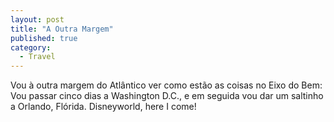 ```yaml
---
layout: post
title: "A Outra Margem"
published: true
category:
  - Travel
---
```


Vou à outra margem do Atlântico ver como estão as coisas no Eixo do Bem:
Vou passar cinco dias a Washington D.C., e em seguida vou dar um
saltinho a Orlando, Flórida. Disneyworld, here I come!
